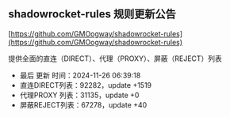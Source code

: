 ## shadowrocket-rules 规则更新公告

[https://github.com/GMOogway/shadowrocket-rules](https://github.com/GMOogway/shadowrocket-rules)

提供全面的直连（DIRECT）、代理（PROXY）、屏蔽（REJECT）列表
- 最后 更新 时间：2024-11-26 06:39:18
- 直连DIRECT列表：92282，update +1519
- 代理PROXY 列表：31135，update +0
- 屏蔽REJECT列表：67278，update +40